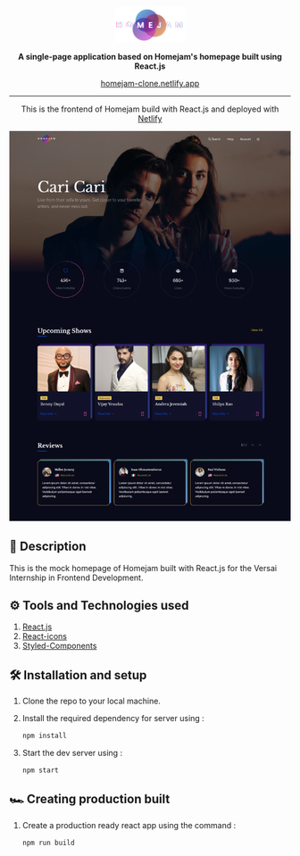 <p align='center'>
<img src='./src/assets/logo.png'  width='25%'>
</p>
<p align='center'>
<b>A single-page application based on Homejam's homepage built using React.js</b>
</p>
<p align='center'>
<a href='https://homejam-clone.netlify.app/' target='_blank'>homejam-clone.netlify.app</a>
</p>

---

<p align='center'>
This is the frontend of Homejam build with React.js and deployed with <a href='https://www.netlify.com/' target='_blank'>Netlify</a>
</p>

<p align='center'>
<img src='./assets/Homejam.png'>
</p>

## 🧾 Description

This is the mock homepage of Homejam built with React.js for the Versai Internship in Frontend Development.

## ⚙ Tools and Technologies used

1. [React.js](https://reactjs.org/)
2. [React-icons](https://react-icons.github.io/react-icons/)
3. [Styled-Components](https://styled-components.com/)

## 🛠 Installation and setup

1. Clone the repo to your local machine.
2. Install the required dependency for server using :

   ```javascript
   npm install
   ```

3. Start the dev server using :

   ```javascript
   npm start
   ```

## 🏎 Creating production built

1. Create a production ready react app using the command :

   ```javascript
   npm run build
   ```

